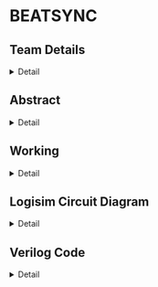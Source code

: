 # BEATSYNC

<!-- First Section -->
## Team Details
<details>
  <summary>Detail</summary>

  > Semester: 3rd Sem B. Tech. CSE

  > Section: S1

  > Member-1: Name T Amith Teja, Roll No. 231CS159, email amithtejat.231cs159@nitk.edu.in

  > member-2: Name Tejavath Shashank, Roll No. 231CS160, email tejavathshashank.231cs160@nitk.edu.in

  > Member-3: Name S V Karthikeya, Roll No. 231CS150, email svkarthikeya.231cs150@nitk.edu.in
</details>

<!-- Second Section -->
## Abstract
<details>
  <summary>Detail</summary>
  
 ## 1 Background
The music beat visualizer project aims to create a dynamic display that visually
represents audio signals by illuminating LEDs based on the rhythm and ampli-
tude of the music. By utilizing analog components such as the ADC 0804 and
IC 8038, the project converts audio frequencies into digital signals, allowing for
real-time visualization. This engaging device enhances the auditory experience,
making it ideal for events and personal enjoyment, showcasing the interplay
between sound and light in an innovative manner.
## 2 Motivation
I am passionate about developing a tool that helps teach music to visually
impaired individuals, opening up new avenues for creativity and expression.
I’m inspired to create a music beat visualizer that translates audio rhythms
into captivating visual displays, enhancing both entertainment and performance
experiences for everyone. Additionally, I’m motivated to explore the therapeutic
applications of a music beat visualizer, using sound-to-visual conversions to
provide calming and engaging experiences for individuals in therapy. Together,
these initiatives reflect my commitment to making music more accessible and
enjoyable for all.
 ## 3 Our Contribution
My contribution to the music beat visualizer project involves designing and im-
plementing the entire system using analog components, which distinguishes it
from typical digital solutions. I am responsible for selecting and integrating key
elements like the ADC 0804 and IC 8038 to convert audio signals into captivat-
ing visual displays. This analog approach emphasizes creativity and simplicity,
steering clear of microcontrollers and digital circuitry. I will also develop circuit
schematics, ensuring effective filtering and amplification for accurate signal pro-
cessing. My role includes testing and calibrating the system to deliver a unique
visual experience that showcases music’s rhythm and amplitude in real-time.
## 4 Unique Components
• Op-Amp LM386
• Timer IC-555
• Darlington Transistor array ULN2803
• Comparator LM339
• Decoder 74HC154
1
• Resistor 100 ohm,120 ohm,180 ohm
• capacitors
• LED Display
• Up-Down counter 74HC193
• ADC
• bandpass filters
• wave-generator IC8038
## 5 Limitations
The proposed system has several limitations. First, it will not output visual-
izations for higher frequencies, restricting its effectiveness with certain music
types. Additionally, the comparator threshold must be set manually, which
makes the system less adaptable to varying music styles or loudness levels. The
use of simple band-pass filters may not provide sufficient frequency isolation,
particularly when compared to more advanced techniques like FFT without a
microcontroller. Furthermore, the system is vulnerable to noise sensitivity and
signal degradation, which can affect performance. Finally, the lack of color
variations in the visual output limits the overall user experience.
## 6 Assumptions
Several key assumptions underlie this project. It assumes that the audio input
signal is clean and free from significant noise or interference, ensuring accurate
detection of beats and amplitudes. The focus is on audio frequencies between
20 Hz and 20 kHz. It also assumes that all necessary components are available
and functioning as specified; alternative components can be used if needed (e.g.,
substituting TL072 with LM358). Additionally, the project assumes that tem-
perature and environmental humidity will not significantly affect performance
and that the system will be calibrated with adjustable resistors and capacitors
to accommodate LED brightness.
## 7 References
• https://wmpvis.fandom.com/wiki/Windows_Media_Player_Visualization_Wiki
• https://www.accessengineeringlibrary.com/content/book/9780071816717/chapter/chapter5
• https://en.m.wikipedia.org/wiki/Music_visualization
2
</details>

<!-- Third Section -->
## Working
<details>
  <summary>Detail</summary>

  > Explain the working of your model with the help of a functional table (compulsory) followed by the flowchart.
</details>

<!-- Fourth Section -->
## Logisim Circuit Diagram
<details>
  <summary>Detail</summary>

  > Update a neat logisim circuit diagram
</details>

<!-- Fifth Section -->
## Verilog Code
<details>
  <summary>Detail</summary>

  > Neatly update the Verilog code in code style only.
</details>
